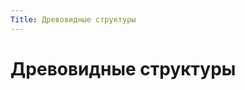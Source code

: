 ```yaml
---
Title: Древовидные структуры
---
```



Древовидные структуры
=====================

<!-- TOC -->
